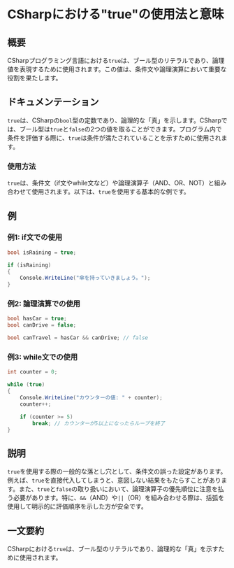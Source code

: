 <!--
Meta Description: # CSharpにおける"true"の使用法と意味 ## 概要 CSharpプログラミング言語における`true`は、ブール型のリテラルであり、論理値を表現するために使用されます。この値は、条件文や論理演算において重要な役割を果たします。 ## ドキュメンテーション `true`は、CSharpの`...
Meta Keywords: true, bool, false, counter, csharp
-->

# CSharpにおける"true"の使用法と意味

## 概要
CSharpプログラミング言語における`true`は、ブール型のリテラルであり、論理値を表現するために使用されます。この値は、条件文や論理演算において重要な役割を果たします。

## ドキュメンテーション
`true`は、CSharpの`bool`型の定数であり、論理的な「真」を示します。CSharpでは、ブール型は`true`と`false`の2つの値を取ることができます。プログラム内で条件を評価する際に、`true`は条件が満たされていることを示すために使用されます。

### 使用方法
`true`は、条件文（if文やwhile文など）や論理演算子（AND、OR、NOT）と組み合わせて使用されます。以下は、`true`を使用する基本的な例です。

## 例
### 例1: if文での使用
```csharp
bool isRaining = true;

if (isRaining)
{
    Console.WriteLine("傘を持っていきましょう。");
}
```

### 例2: 論理演算での使用
```csharp
bool hasCar = true;
bool canDrive = false;

bool canTravel = hasCar && canDrive; // false
```

### 例3: while文での使用
```csharp
int counter = 0;

while (true)
{
    Console.WriteLine("カウンターの値: " + counter);
    counter++;

    if (counter >= 5)
        break; // カウンターが5以上になったらループを終了
}
```

## 説明
`true`を使用する際の一般的な落とし穴として、条件文の誤った設定があります。例えば、`true`を直接代入してしまうと、意図しない結果をもたらすことがあります。また、`true`と`false`の取り扱いにおいて、論理演算子の優先順位に注意を払う必要があります。特に、`&&`（AND）や`||`（OR）を組み合わせる際は、括弧を使用して明示的に評価順序を示した方が安全です。

## 一文要約
CSharpにおける`true`は、ブール型のリテラルであり、論理的な「真」を示すために使用されます。